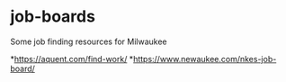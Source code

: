 # job-boards
Some job finding resources for Milwaukee

*https://aquent.com/find-work/
*https://www.newaukee.com/nkes-job-board/

